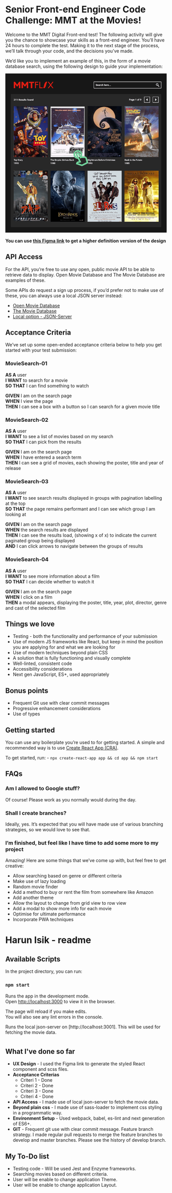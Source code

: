# Senior Front-end Engineer Code Challenge: MMT at the Movies!

Welcome to the MMT Digital Front-end test! The following activity will give you the chance to showcase your skills as a front-end engineer. You’ll have 24 hours to complete the test. Making it to the next stage of the process, we’ll talk through your code, and the decisions you’ve made.

We’d like you to implement an example of this, in the form of a movie database search, using the following design to guide your implementation:

![MMT at the Movies Design](design.png)

**You can use [this Figma link](https://www.figma.com/proto/8InQTRWhd3JaqdnoY9TRxQ/Tech-Test?node-id=19%3A2&viewport=-766%2C78%2C0.6925315856933594&scaling=min-zoom) to get a higher definition version of the design**

## API Access

For the API, you’re free to use any open, public movie API to be able to retrieve data to display. Open Movie Database and The Movie Database are examples of these.

Some APIs do request a sign up process, if you’d prefer not to make use of these, you can always use a local JSON server instead:

- [Open Movie Database](http://www.omdbapi.com/)
- [The Movie Database](https://developers.themoviedb.org/3/getting-started/introduction)
- [Local option - JSON-Server](https://github.com/typicode/json-server)

## Acceptance Criteria

We’ve set up some open-ended acceptance criteria below to help you get started with your test submission:

### **MovieSearch-01**

**AS A** user  
**I WANT** to search for a movie  
**SO THAT** I can find something to watch

**GIVEN** I am on the search page  
**WHEN** I view the page  
**THEN** I can see a box with a button so I can search for a given movie title

### **MovieSearch-02**

**AS A** user  
**I WANT** to see a list of movies based on my search  
**SO THAT** I can pick from the results

**GIVEN** I am on the search page  
**WHEN** I have entered a search term  
**THEN** I can see a grid of movies, each showing the poster, title and year of release

### **MovieSearch-03**

**AS A** user  
**I WANT** to see search results displayed in groups with pagination labelling at the top  
**SO THAT** the page remains performant and I can see which group I am looking at

**GIVEN** I am on the search page  
**WHEN** the search results are displayed  
**THEN** I can see the results load, (showing x of x) to indicate the current paginated group being displayed  
**AND** I can click arrows to navigate between the groups of results

### **MovieSearch-04**

**AS A** user  
**I WANT** to see more information about a film  
**SO THAT** I can decide whether to watch it

**GIVEN** I am on the search page  
**WHEN** I click on a film  
**THEN** a modal appears, displaying the poster, title, year, plot, director, genre and cast of the selected film

## Things we love

- Testing - both the functionality and performance of your submission
- Use of modern JS frameworks like React, but keep in mind the position you are applying for and what we are looking for
- Use of modern techniques beyond plain CSS
- A solution that is fully functioning and visually complete
- Well-linted, consistent code
- Accessibility considerations
- Next gen JavaScript, ES+, used appropriately

## Bonus points

- Frequent Git use with clear commit messages
- Progressive enhancement considerations
- Use of types

## Getting started

You can use any boilerplate you’re used to for getting started. A simple and recommended way is to use [Create React App (CRA)](https://github.com/facebook/create-react-app).

To get started, run: - `npx create-react-app app && cd app && npm start`

## FAQs

### Am I allowed to Google stuff?

Of course! Please work as you normally would during the day.

### Shall I create branches?

Ideally, yes. It’s expected that you will have made use of various branching strategies, so we would love to see that.

### I’m finished, but feel like I have time to add some more to my project

Amazing! Here are some things that we’ve come up with, but feel free to get creative:

- Allow searching based on genre or different criteria
- Make use of lazy loading
- Random movie finder
- Add a method to buy or rent the film from somewhere like Amazon
- Add another theme
- Allow the layout to change from grid view to row view
- Add a modal to show more info for each movie
- Optimise for ultimate performance
- Incorporate PWA techniques

#

# Harun Isik - readme

## Available Scripts

In the project directory, you can run:

### `npm start`

Runs the app in the development mode.\
Open [http://localhost:3000](http://localhost:3000) to view it in the browser.

The page will reload if you make edits.\
You will also see any lint errors in the console.

Runs the local json-server on [http://localhost:3001]. This will be used for fetching the movie data.

#

## What I've done so far

- **UX Design** - I used the Figma link to generate the styled React component and scss files.
- **Acceptance Criterias**
  - Criteri 1 - Done
  - Criteri 2 - Done
  - Criteri 3 - Done
  - Criteri 4 - Done
- **API Access** - I made use of local json-server to fetch the movie data.
- **Beyond plain css** - I made use of sass-loader to implement css styling in a programmatic way.
- **Environment Setup** - Used webpack, babel, es-lint and next generation of ES6+.
- **GIT** - Frequent git use with clear commit message. Feature branch strategy. I made regular pull requests to merge the feature branches to develop and master branches. Please see the history of develop branch.

## My To-Do list

- Testing code - Will be used Jest and Enzyme frameworks.
- Searching movies based on different criteria.
- User will be enable to change application Theme.
- User will be enable to change application Layout.
